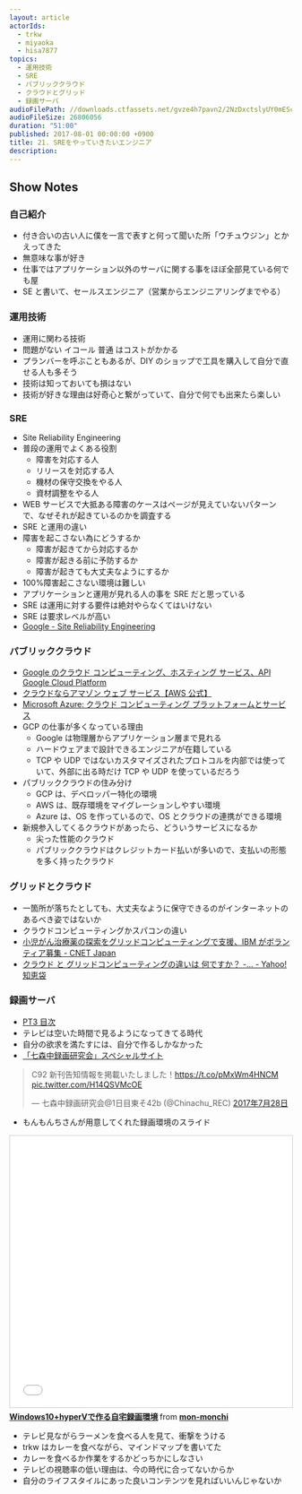 ```yaml
---
layout: article
actorIds:
  - trkw
  - miyaoka
  - hisa7877
topics:
  - 運用技術
  - SRE
  - パブリッククラウド
  - クラウドとグリッド
  - 録画サーバ
audioFilePath: //downloads.ctfassets.net/gvze4h7pavn2/2NzDxctslyUY0mESc0Q62u/9035735985b19e98957a22b23b26a76f/21.mp3
audioFileSize: 26806056
duration: "51:00"
published: 2017-08-01 00:00:00 +0900
title: 21. SREをやっていきたいエンジニア
description:
---
```


## Show Notes

### 自己紹介

* 付き合いの古い人に僕を一言で表すと何って聞いた所「ウチュウジン」とかえってきた
* 無意味な事が好き
* 仕事ではアプリケーション以外のサーバに関する事をほぼ全部見ている何でも屋
* SE と書いて、セールスエンジニア（営業からエンジニアリングまでやる）

### 運用技術

* 運用に関わる技術
* 問題がない イコール 普通 はコストがかかる
* プランバーを呼ぶこともあるが、DIY のショップで工具を購入して自分で直せる人も多そう
* 技術は知っておいても損はない
* 技術が好きな理由は好奇心と繋がっていて、自分で何でも出来たら楽しい

### SRE

* Site Reliability Engineering
* 普段の運用でよくある役割
  * 障害を対応する人
  * リリースを対応する人
  * 機材の保守交換をやる人
  * 資材調整をやる人
* WEB サービスで大抵ある障害のケースはページが見えていないパターンで、なぜそれが起きているのかを調査する
* SRE と運用の違い
* 障害を起こさない為にどうするか
  * 障害が起きてから対応するか
  * 障害が起きる前に予防するか
  * 障害が起きても大丈夫なようにするか
* 100%障害起こさない環境は難しい
* アプリケーションと運用が見れる人の事を SRE だと思っている
* SRE は運用に対する要件は絶対やらなくてはいけない
* SRE は要求レベルが高い
* [Google - Site Reliability Engineering](https://landing.google.com/sre/book.html)

### パブリッククラウド

* [Google のクラウド コンピューティング、ホスティング サービス、API Google Cloud Platform](https://cloud.google.com/?hl=ja)
* [クラウドならアマゾン ウェブ サービス【AWS 公式】](https://aws.amazon.com/jp/)
* [Microsoft Azure: クラウド コンピューティング プラットフォームとサービス](https://azure.microsoft.com/ja-jp/)
* GCP の仕事が多くなっている理由
  * Google は物理層からアプリケーション層まで見れる
  * ハードウェアまで設計できるエンジニアが在籍している
  * TCP や UDP ではないカスタマイズされたプロトコルを内部では使っていて、外部に出る時だけ TCP や UDP を使っているだろう
* パブリッククラウドの住み分け
  * GCP は、デベロッパー特化の環境
  * AWS は、既存環境をマイグレーションしやすい環境
  * Azure は、OS を作っているので、OS とクラウドの連携ができる環境
* 新規参入してくるクラウドがあったら、どういうサービスになるか
  * 尖った性能のクラウド
  * パブリッククラウドはクレジットカード払いが多いので、支払いの形態を多く持ったクラウド

### グリッドとクラウド

* 一箇所が落ちたとしても、大丈夫なように保守できるのがインターネットのあるべき姿ではないか
* クラウドコンピューティングかスパコンの違い
* [小児がん治療薬の探索をグリッドコンピューティングで支援、IBM がボランティア募集 - CNET Japan](https://japan.cnet.com/article/35095875/)
* [クラウド と グリッドコンピューティングの違いは 何ですか？ -... - Yahoo!知恵袋](https://detail.chiebukuro.yahoo.co.jp/qa/question_detail/q1177314311)

### 録画サーバ

* [PT3 目次](http://earthsoft.jp/PT3/)
* テレビは空いた時間で見るようになってきてる時代
* 自分の欲求を満たすには、自分で作るしかなかった
* [「七森中録画研究会」スペシャルサイト](https://chinachu.moe/)

<blockquote class="twitter-tweet" data-lang="ja"><p lang="ja" dir="ltr">C92 新刊告知情報を掲載いたしました！<a href="https://t.co/pMxWm4HNCM">https://t.co/pMxWm4HNCM</a> <a href="https://t.co/H14QSVMcOE">pic.twitter.com/H14QSVMcOE</a></p>&mdash; 七森中録画研究会@1日目東そ42b (@Chinachu_REC) <a href="https://twitter.com/Chinachu_REC/status/890995544260173827">2017年7月28日</a></blockquote>

* もんもんちさんが用意してくれた録画環境のスライド

<iframe src="//www.slideshare.net/slideshow/embed_code/key/4hIQ3Sgh7WS08g" width="595" height="485" frameborder="0" marginwidth="0" marginheight="0" scrolling="no" style="border:1px solid #CCC; border-width:1px; margin-bottom:5px; max-width: 100%;" allowfullscreen> </iframe> <div style="margin-bottom:5px"> <strong> <a href="//www.slideshare.net/mon-monchi/windows10hyperv" title="Windows10+hyperVで作る自宅録画環境" target="_blank">Windows10+hyperVで作る自宅録画環境</a> </strong> from <strong><a target="_blank" href="https://www.slideshare.net/mon-monchi">mon-monchi</a></strong> </div>

* テレビ見ながらラーメンを食べる人を見て、衝撃をうける
* trkw はカレーを食べながら、マインドマップを書いてた
* カレーを食べるか作業をするかどっちかにしなさい
* テレビの視聴率の低い理由は、今の時代に合ってないからか
* 自分のライフスタイルにあった良いコンテンツを見ればいいんじゃないか

